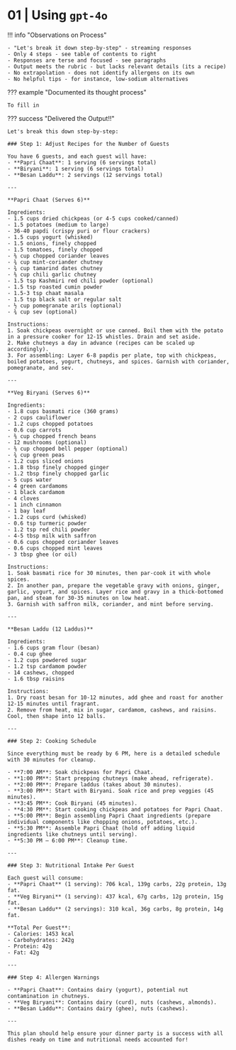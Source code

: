 # 01 | Using `gpt-4o`

!!! info "Observations on Process"

    - "Let's break it down step-by-step" - streaming responses
    - Only 4 steps - see table of contents to right
    - Responses are terse and focused - see paragraphs
    - Output meets the rubric - but lacks relevant details (its a recipe)
    - No extrapolation - does not identify allergens on its own
    - No helpful tips - for instance, low-sodium alternatives

??? example "Documented its thought process"

    To fill in

??? success "Delivered the Output!!"

    Let's break this down step-by-step:

    ### Step 1: Adjust Recipes for the Number of Guests

    You have 6 guests, and each guest will have:
    - **Papri Chaat**: 1 serving (6 servings total)
    - **Biryani**: 1 serving (6 servings total)
    - **Besan Laddu**: 2 servings (12 servings total)

    ---

    **Papri Chaat (Serves 6)**

    Ingredients:
    - 1.5 cups dried chickpeas (or 4-5 cups cooked/canned)
    - 1.5 potatoes (medium to large)
    - 36-40 papdi (crispy puri or flour crackers)
    - 1.5 cups yogurt (whisked)
    - 1.5 onions, finely chopped
    - 1.5 tomatoes, finely chopped
    - ⅜ cup chopped coriander leaves
    - ¾ cup mint-coriander chutney
    - ¾ cup tamarind dates chutney
    - ⅜ cup chili garlic chutney
    - 1.5 tsp Kashmiri red chili powder (optional)
    - 1.5 tsp roasted cumin powder
    - 1.5-3 tsp chaat masala
    - 1.5 tsp black salt or regular salt
    - ½ cup pomegranate arils (optional)
    - ¾ cup sev (optional)

    Instructions:
    1. Soak chickpeas overnight or use canned. Boil them with the potato in a pressure cooker for 12-15 whistles. Drain and set aside.
    2. Make chutneys a day in advance (recipes can be scaled up accordingly).
    3. For assembling: Layer 6-8 papdis per plate, top with chickpeas, boiled potatoes, yogurt, chutneys, and spices. Garnish with coriander, pomegranate, and sev.

    ---

    **Veg Biryani (Serves 6)**

    Ingredients:
    - 1.8 cups basmati rice (360 grams)
    - 2 cups cauliflower
    - 1.2 cups chopped potatoes
    - 0.6 cup carrots
    - ⅜ cup chopped french beans
    - 12 mushrooms (optional)
    - ⅜ cup chopped bell pepper (optional)
    - ¾ cup green peas
    - 1.2 cups sliced onions
    - 1.8 tbsp finely chopped ginger
    - 1.2 tbsp finely chopped garlic
    - 5 cups water
    - 4 green cardamoms
    - 1 black cardamom
    - 4 cloves
    - 1 inch cinnamon
    - 1 bay leaf
    - 1.2 cups curd (whisked)
    - 0.6 tsp turmeric powder
    - 1.2 tsp red chili powder
    - 4-5 tbsp milk with saffron
    - 0.6 cups chopped coriander leaves
    - 0.6 cups chopped mint leaves
    - 3 tbsp ghee (or oil)

    Instructions:
    1. Soak basmati rice for 30 minutes, then par-cook it with whole spices.
    2. In another pan, prepare the vegetable gravy with onions, ginger, garlic, yogurt, and spices. Layer rice and gravy in a thick-bottomed pan, and steam for 30-35 minutes on low heat.
    3. Garnish with saffron milk, coriander, and mint before serving.

    ---

    **Besan Laddu (12 Laddus)**

    Ingredients:
    - 1.6 cups gram flour (besan)
    - 0.4 cup ghee
    - 1.2 cups powdered sugar
    - 1.2 tsp cardamom powder
    - 14 cashews, chopped
    - 1.6 tbsp raisins

    Instructions:
    1. Dry roast besan for 10-12 minutes, add ghee and roast for another 12-15 minutes until fragrant.
    2. Remove from heat, mix in sugar, cardamom, cashews, and raisins. Cool, then shape into 12 balls.

    ---

    ### Step 2: Cooking Schedule

    Since everything must be ready by 6 PM, here is a detailed schedule with 30 minutes for cleanup.

    - **7:00 AM**: Soak chickpeas for Papri Chaat.
    - **1:00 PM**: Start prepping chutneys (make ahead, refrigerate).
    - **2:00 PM**: Prepare laddus (takes about 30 minutes).
    - **3:00 PM**: Start with Biryani. Soak rice and prep veggies (45 minutes).
    - **3:45 PM**: Cook Biryani (45 minutes).
    - **4:30 PM**: Start cooking chickpeas and potatoes for Papri Chaat.
    - **5:00 PM**: Begin assembling Papri Chaat ingredients (prepare individual components like chopping onions, potatoes, etc.).
    - **5:30 PM**: Assemble Papri Chaat (hold off adding liquid ingredients like chutneys until serving).
    - **5:30 PM – 6:00 PM**: Cleanup time.

    ---

    ### Step 3: Nutritional Intake Per Guest

    Each guest will consume:
    - **Papri Chaat** (1 serving): 706 kcal, 139g carbs, 22g protein, 13g fat.
    - **Veg Biryani** (1 serving): 437 kcal, 67g carbs, 12g protein, 15g fat.
    - **Besan Laddu** (2 servings): 310 kcal, 36g carbs, 8g protein, 14g fat.

    **Total Per Guest**: 
    - Calories: 1453 kcal
    - Carbohydrates: 242g
    - Protein: 42g
    - Fat: 42g

    ---

    ### Step 4: Allergen Warnings

    - **Papri Chaat**: Contains dairy (yogurt), potential nut contamination in chutneys.
    - **Veg Biryani**: Contains dairy (curd), nuts (cashews, almonds).
    - **Besan Laddu**: Contains dairy (ghee), nuts (cashews).

    ---

    This plan should help ensure your dinner party is a success with all dishes ready on time and nutritional needs accounted for!